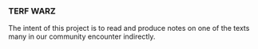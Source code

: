 ### TERF WARZ

The intent of this project is to read and produce notes on one of the texts many in our community encounter indirectly. 
